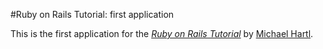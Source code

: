 #Ruby on Rails Tutorial: first application

This is the first application for the [*Ruby on Rails Tutorial*](http://railstutorial.org/) by [Michael Hartl](http://michaelhartl.com/). 